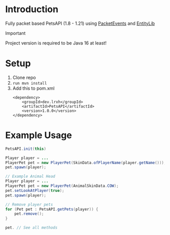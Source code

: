 # Introduction
Fully packet based PetsAPI (1.8 - 1.21) using [PacketEvents](https://github.com/retrooper/packetevents/) and [EntityLib](https://github.com/Tofaa2/EntityLib) 

> [!IMPORTANT]
> Project version is required to be Java 16 at least!

# Setup
1. Clone repo
2. ```run mvn install```
3. Add this to pom.xml
   ```
   <dependency>
       <groupId>dev.lrxh</groupId>
       <artifactId>PetsAPI</artifactId>
       <version>1.0.0</version>
   </dependency>
   ```
# Example Usage
```java
PetsAPI.init(this)

Player player = ...
PlayerPet pet = new PlayerPet(SkinData.ofPlayerName(player.getName()));
pet.spawn(player);

// Example Animal Head
Player player = ...
PlayerPet pet = new PlayerPet(AnimalSkinData.COW);
pet.setLookAtPlayer(true);
pet.spawn(player);

// Remove player pets
for (Pet pet : PetsAPI.getPets(player)) {
    pet.remove();
}

pet. // See all methods
``` 
